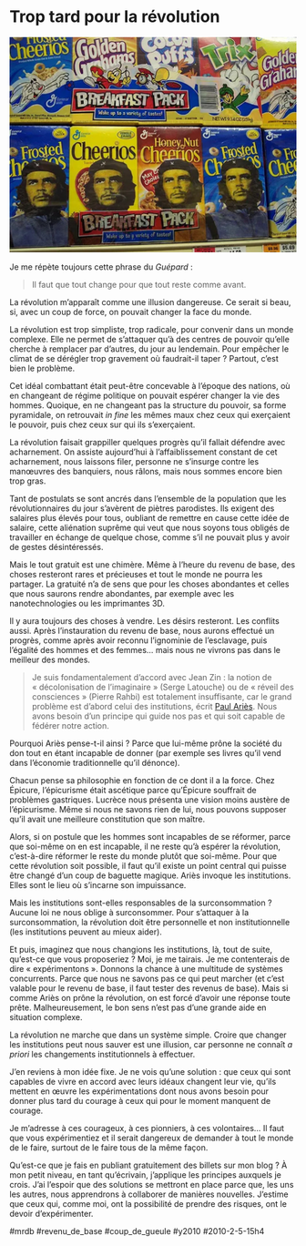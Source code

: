 # Trop tard pour la révolution

![](_i/4423340_a48399b1b41.webp)

Je me répète toujours cette phrase du *Guépard* :

> Il faut que tout change pour que tout reste comme avant.

La révolution m’apparaît comme une illusion dangereuse. Ce serait si beau, si, avec un coup de force, on pouvait changer la face du monde.

La révolution est trop simpliste, trop radicale, pour convenir dans un monde complexe. Elle ne permet de s’attaquer qu’à des centres de pouvoir qu’elle cherche à remplacer par d’autres, du jour au lendemain. Pour empêcher le climat de se dérégler trop gravement où faudrait-il taper ? Partout, c’est bien le problème.

Cet idéal combattant était peut-être concevable à l’époque des nations, où en changeant de régime politique on pouvait espérer changer la vie des hommes. Quoique, en ne changeant pas la structure du pouvoir, sa forme pyramidale, on retrouvait *in fine* les mêmes maux chez ceux qui exerçaient le pouvoir, puis chez ceux sur qui ils s’exerçaient.

La révolution faisait grappiller quelques progrès qu’il fallait défendre avec acharnement. On assiste aujourd’hui à l’affaiblissement constant de cet acharnement, nous laissons filer, personne ne s’insurge contre les manœuvres des banquiers, nous râlons, mais nous sommes encore bien trop gras.

Tant de postulats se sont ancrés dans l’ensemble de la population que les révolutionnaires du jour s’avèrent de piètres parodistes. Ils exigent des salaires plus élevés pour tous, oubliant de remettre en cause cette idée de salaire, cette aliénation suprême qui veut que nous soyons tous obligés de travailler en échange de quelque chose, comme s’il ne pouvait plus y avoir de gestes désintéressés.

Mais le tout gratuit est une chimère. Même à l’heure du revenu de base, des choses resteront rares et précieuses et tout le monde ne pourra les partager. La gratuité n’a de sens que pour les choses abondantes et celles que nous saurons rendre abondantes, par exemple avec les nanotechnologies ou les imprimantes 3D.

Il y aura toujours des choses à vendre. Les désirs resteront. Les conflits aussi. Après l’instauration du revenu de base, nous aurons effectué un progrès, comme après avoir reconnu l’ignominie de l’esclavage, puis l’égalité des hommes et des femmes… mais nous ne vivrons pas dans le meilleur des mondes.

> Je suis fondamentalement d’accord avec Jean Zin : la notion de « décolonisation de l’imaginaire » (Serge Latouche) ou de « réveil des consciences » (Pierre Rahbi) est totalement insuffisante, car le grand problème est d’abord celui des institutions, écrit [Paul Ariès](http://www.contretemps.eu/interventions/revolution-par-gratuite). Nous avons besoin d’un principe qui guide nos pas et qui soit capable de fédérer notre action.

Pourquoi Ariès pense-t-il ainsi ? Parce que lui-même prône la société du don tout en étant incapable de donner (par exemple ses livres qu’il vend dans l’économie traditionnelle qu’il dénonce).

Chacun pense sa philosophie en fonction de ce dont il a la force. Chez Épicure, l’épicurisme était ascétique parce qu’Épicure souffrait de problèmes gastriques. Lucrèce nous présenta une vision moins austère de l’épicurisme. Même si nous ne savons rien de lui, nous pouvons supposer qu’il avait une meilleure constitution que son maître.

Alors, si on postule que les hommes sont incapables de se réformer, parce que soi-même on en est incapable, il ne reste qu’à espérer la révolution, c’est-à-dire réformer le reste du monde plutôt que soi-même. Pour que cette révolution soit possible, il faut qu’il existe un point central qui puisse être changé d’un coup de baguette magique. Ariès invoque les institutions. Elles sont le lieu où s’incarne son impuissance.

Mais les institutions sont-elles responsables de la surconsommation ? Aucune loi ne nous oblige à surconsommer. Pour s’attaquer à la surconsommation, la révolution doit être personnelle et non institutionnelle (les institutions peuvent au mieux aider).

Et puis, imaginez que nous changions les institutions, là, tout de suite, qu’est-ce que vous proposeriez ? Moi, je me tairais. Je me contenterais de dire « expérimentons ». Donnons la chance à une multitude de systèmes concurrents. Parce que nous ne savons pas ce qui peut marcher (et c’est valable pour le revenu de base, il faut tester des revenus de base). Mais si comme Ariès on prône la révolution, on est forcé d’avoir une réponse toute prête. Malheureusement, le bon sens n’est pas d’une grande aide en situation complexe.

La révolution ne marche que dans un système simple. Croire que changer les institutions peut nous sauver est une illusion, car personne ne connaît *a priori* les changements institutionnels à effectuer.

J’en reviens à mon idée fixe. Je ne vois qu’une solution : que ceux qui sont capables de vivre en accord avec leurs idéaux changent leur vie, qu’ils mettent en œuvre les expérimentations dont nous avons besoin pour donner plus tard du courage à ceux qui pour le moment manquent de courage.

Je m’adresse à ces courageux, à ces pionniers, à ces volontaires… Il faut que vous expérimentiez et il serait dangereux de demander à tout le monde de le faire, surtout de le faire tous de la même façon.

Qu’est-ce que je fais en publiant gratuitement des billets sur mon blog ? À mon petit niveau, en tant qu’écrivain, j’applique les principes auxquels je crois. J’ai l’espoir que des solutions se mettront en place parce que, les uns les autres, nous apprendrons à collaborer de manières nouvelles. J’estime que ceux qui, comme moi, ont la possibilité de prendre des risques, ont le devoir d’expérimenter.

#mrdb #revenu_de_base #coup_de_gueule #y2010 #2010-2-5-15h4
